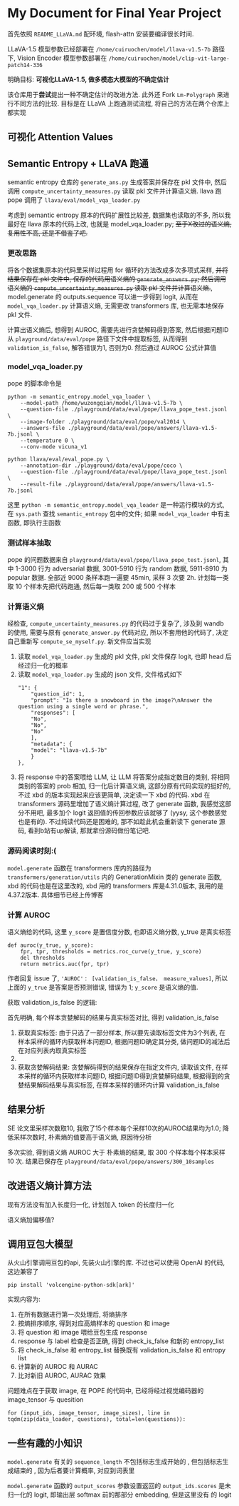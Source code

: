 # My Document for Final Year Project

首先依照 `README_LLaVA.md` 配环境, flash-attn 安装要编译很长时间.

LLaVA-1.5 模型参数已经部署在 `/home/cuiruochen/model/llava-v1.5-7b` 路径下, Vision Encoder 模型参数部署在 `/home/cuiruochen/model/clip-vit-large-patch14-336`

明确目标: **可视化LLaVA-1.5, 做多模态大模型的不确定估计**

该仓库用于**尝试**提出一种不确定估计的改进方法. 此外还 Fork  `Lm-Polygraph` 来进行不同方法的比较. 目标是在 LLaVA 上跑通测试流程, 将自己的方法在两个仓库上都实现

## 可视化 Attention Values

## Semantic Entropy + LLaVA 跑通

semantic entropy 仓库的 `generate_ans.py` 生成答案并保存在 pkl 文件中, 然后调用 `compute_uncertainty_measures.py` 读取 pkl 文件并计算语义熵. llava 跑 pope 调用了 `llava/eval/model_vqa_loader.py`

考虑到 semantic entropy 原本的代码扩展性比较差, 数据集也读取的不多, 所以我最好在 llava 原本的代码上改, 也就是 model_vqa_loader.py; ~~至于X改过的语义熵, 复用性不高, 还是不借鉴了吧.~~

### 更改思路

将各个数据集原本的代码里采样过程用 for 循环的方法改成多次多项式采样, ~~并将结果保存在 pkl 文件中, 保存的代码用语义熵的 `generate_answers.py`; 然后调用语义熵的 `compute_uncertainty_measures.py` 读取 pkl 文件并计算语义熵.~~, model.generate 的 outputs.sequence 可以进一步得到 logit, 从而在 `model_vqa_loader.py` 计算语义熵, 无需更改 transformers 库, 也无需本地保存 pkl 文件.

计算出语义熵后, 想得到 AUROC, 需要先进行贪婪解码得到答案, 然后根据问题ID从 `playground/data/eval/pope` 路径下文件中提取标签, 从而得到 `validation_is_false`, 解答错误为1, 否则为0. 然后通过 AUROC 公式计算值


### model_vqa_loader.py

pope 的脚本命令是

```
python -m semantic_entropy.model_vqa_loader \
    --model-path /home/wuzongqian/model/llava-v1.5-7b \
    --question-file ./playground/data/eval/pope/llava_pope_test.jsonl \
    --image-folder ./playground/data/eval/pope/val2014 \
    --answers-file ./playground/data/eval/pope/answers/llava-v1.5-7b.jsonl \
    --temperature 0 \
    --conv-mode vicuna_v1

python llava/eval/eval_pope.py \
    --annotation-dir ./playground/data/eval/pope/coco \
    --question-file ./playground/data/eval/pope/llava_pope_test.jsonl \
    --result-file ./playground/data/eval/pope/answers/llava-v1.5-7b.jsonl
```

这里 `python -m semantic_entropy.model_vqa_loader` 是一种运行模块的方式, 在 `sys.path` 查找 `semantic_entropy` 包中的文件; 如果 `model_vqa_loader` 中有主函数, 即执行主函数


### 测试样本抽取

pope 的问题数据来自 `playground/data/eval/pope/llava_pope_test.jsonl`, 其中 1-3000 行为 adversarial 数据, 3001-5910 行为 random 数据, 5911-8910 为 popular 数据. 全部近 9000 条样本跑一遍要 45min, 采样 3 次要 2h. 计划每一类取 10 个样本先把代码跑通, 然后每一类取 200 或 500 个样本

### 计算语义熵

经检查, `compute_uncertainty_measures.py` 的代码过于复杂了, 涉及到 wandb 的使用, 需要与原有 `generate_answer.py` 代码对应, 所以不套用他的代码了, 决定自己重新写 `compute_se_myself.py`. 新文件应当实现

1. 读取 `model_vqa_loader.py` 生成的 pkl 文件, pkl 文件保存 logit, 也即 head 后经过归一化的概率
2. 读取 `model_vqa_loader.py` 生成的 json 文件, 文件格式如下
    ```
    "1": {
        "question_id": 1,
        "prompt": "Is there a snowboard in the image?\nAnswer the question using a single word or phrase.",
        "responses": [
        "No",
        "No",
        "No"
        ],
        "metadata": {
        "model": "llava-v1.5-7b"
        }
    },
    ```
3. 将 response 中的答案喂给 LLM, 让 LLM 将答案分成指定数目的类别, 将相同类别的答案的 prob 相加, 归一化后计算语义熵, 这部分原有代码实现的挺好的, 不过 xbd 的版本实现起来应该更简单, 决定读一下 xbd 的代码. xbd 在 transformers 源码里增加了语义熵计算过程, 改了 generate 函数, 我感觉这部分不用吧, 最多加个 logit 返回值的传回参数应该就够了 (yysy, 这个参数感觉也是有的). 不过纯读代码还是困难的, 那不如趁此机会重新读下 generate 源码, 看到b站有up解读, 那就拿份源码做份笔记吧.


### 源码阅读时刻:(

`model.generate` 函数在 transformers 库内的路径为 `transformers/generation/utils` 内的 GenerationMixin 类的 generate 函数, xbd 的代码也是在这里改的, xbd 用的 transformers 库是4.31.0版本, 我用的是4.37.2版本. 具体细节已经上传博客


### 计算 AUROC

语义熵给的代码, 这里 `y_score` 是置信度分数, 也即语义熵分数, y_true 是真实标签

```
def auroc(y_true, y_score):
    fpr, tpr, thresholds = metrics.roc_curve(y_true, y_score)
    del thresholds
    return metrics.auc(fpr, tpr)
```

作者回复 issue 了, `'AUROC'： [validation_is_false， measure_values]`, 所以上面的 `y_true` 是答案是否预测错误, 错误为 1; `y_score` 是语义熵的值. 


获取 validation_is_false 的逻辑:

首先明确, 每个样本贪婪解码的结果与真实标签对比, 得到 validation_is_false

1. 获取真实标签: 由于只选了一部分样本, 所以要先读取标签文件为3个列表, 在样本采样的循环内获取样本问题ID, 根据问题ID确定其分类, 做问题ID的减法后在对应列表内取真实标签
2. 
3. 获取贪婪解码结果: 贪婪解码得到的结果保存在指定文件内, 读取该文件, 在样本采样的循环内获取样本问题ID, 根据问题ID得到贪婪解码结果, 根据得到的贪婪结果解码结果与真实标签, 在样本采样的循环内计算 validation_is_false

## 结果分析

SE 论文里采样次数取10, 我取了15个样本每个采样10次的AUROC结果均为1.0; 降低采样次数时, 朴素熵的值要高于语义熵, 原因待分析

多次实验, 得到语义熵 AUROC 大于 朴素熵的结果, 取 300 个样本每个样本采样 10 次. 结果已保存在 `playground/data/eval/pope/answers/300_10samples`

## 改进语义熵计算方法

现有方法没有加入长度归一化, 计划加入 token 的长度归一化

语义熵加偏移值?

## 调用豆包大模型

从火山引擎调用豆包的api, 先装火山引擎的库. 不过也可以使用 OpenAI 的代码, 这边兼容了

```
pip install 'volcengine-python-sdk[ark]'
```

实现内容为:

1. 在所有数据进行第一次处理后, 将熵排序
2. 按熵排序顺序, 得到对应高熵样本的 question 和 image
3. 将 question 和 image 喂给豆包生成 response
4. response 与 label 检查是否正确, 得到 check_is_false 和新的 entropy_list
5. 将 check_is_false 和 entropy_list 替换既有 validation_is_false 和 entropy list
6. 计算新的 AUROC 和 AURAC
7. 比对新旧 AUROC, AURAC 效果

问题难点在于获取 image, 在 POPE 的代码中, 已经将经过视觉编码器的 image_tensor 与 quesition

```
for (input_ids, image_tensor, image_sizes), line in tqdm(zip(data_loader, questions), total=len(questions)):
```


## 一些有趣的小知识

`model.generate` 有关的 `sequence_length` 不包括标志生成开始的 <bos>, 但包括标志生成结束的 <eos>, 因为后者要计算概率, 对应到词表里

`model.generate` 函数的 `output_scores` 参数设置返回的 `output_ids.scores` 是未归一化的 logit, 即输出层 softmax 前的那部分 embedding, 但是这里没有 <eos> 的 logit